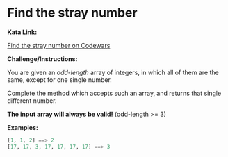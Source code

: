 # Find the stray number

**Kata Link:** 

[Find the stray number on Codewars](https://www.codewars.com/kata/57f609022f4d534f05000024/train/python)

**Challenge/Instructions:**

You are given an *odd-length* array of integers, in which all of them are the same, except for one single number.

Complete the method which accepts such an array, and returns that single different number.

**The input array will always be valid!** (odd-length >= 3)

**Examples:**

```python
[1, 1, 2] ==> 2
[17, 17, 3, 17, 17, 17, 17] ==> 3